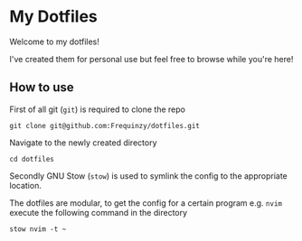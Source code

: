 # My Dotfiles

Welcome to my dotfiles!

I've created them for personal use but feel free to browse while you're here!

## How to use

First of all git (`git`) is required to clone the repo

```git clone git@github.com:Frequinzy/dotfiles.git```

Navigate to the newly created directory

```cd dotfiles```

Secondly GNU Stow (`stow`) is used to symlink the config to the appropriate location.

The dotfiles are modular, to get the config for a certain program e.g. `nvim` execute the following command in the directory

```stow nvim -t ~```
